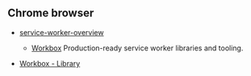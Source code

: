 ## Chrome browser
* [service-worker-overview](https://developer.chrome.com/docs/workbox/service-worker-overview/)
  * [Workbox](https://developer.chrome.com/docs/workbox/) 
  Production-ready service worker libraries and tooling.
  
* [Workbox - Library](https://web.dev/learn/pwa/workbox/)